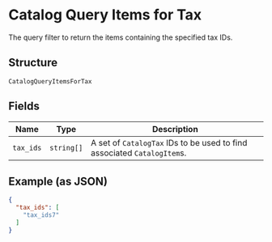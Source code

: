 
# Catalog Query Items for Tax

The query filter to return the items containing the specified tax IDs.

## Structure

`CatalogQueryItemsForTax`

## Fields

| Name | Type | Description |
|  --- | --- | --- |
| `tax_ids` | `string[]` | A set of `CatalogTax` IDs to be used to find associated `CatalogItem`s. |

## Example (as JSON)

```json
{
  "tax_ids": [
    "tax_ids7"
  ]
}
```

